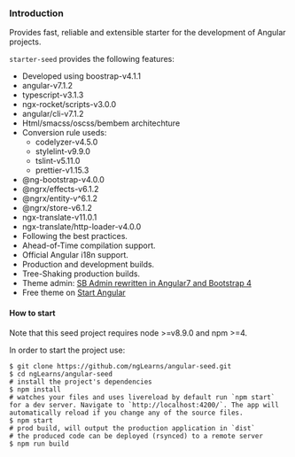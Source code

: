 ### Introduction
Provides fast, reliable and extensible starter for the development of Angular projects.

`starter-seed` provides the following features:

- Developed using boostrap-v4.1.1
- angular-v7.1.2
- typescript-v3.1.3
- ngx-rocket/scripts-v3.0.0
- angular/cli-v7.1.2
- Html/smacss/oscss/bembem architechture
- Conversion rule useds: 
    - codelyzer-v4.5.0
    - stylelint-v9.9.0
    - tslint-v5.11.0
    - prettier-v1.15.3
- @ng-bootstrap-v4.0.0
- @ngrx/effects-v6.1.2
- @ngrx/entity-v^6.1.2
- @ngrx/store-v6.1.2
- ngx-translate-v11.0.1
- ngx-translate/http-loader-v4.0.0
- Following the best practices.
- Ahead-of-Time compilation support.
- Official Angular i18n support.
- Production and development builds.
- Tree-Shaking production builds.
- Theme admin: [SB Admin rewritten in Angular7 and Bootstrap 4](https://github.com/start-angular/SB-Admin-BS4-Angular-6)
- Free theme on [Start Angular](https://startangular.com)

#### How to start
Note that this seed project requires node >=v8.9.0 and npm >=4.

In order to start the project use:
```
$ git clone https://github.com/ngLearns/angular-seed.git
$ cd ngLearns/angular-seed
# install the project's dependencies
$ npm install
# watches your files and uses livereload by default run `npm start` for a dev server. Navigate to `http://localhost:4200/`. The app will automatically reload if you change any of the source files.
$ npm start
# prod build, will output the production application in `dist`
# the produced code can be deployed (rsynced) to a remote server
$ npm run build
```